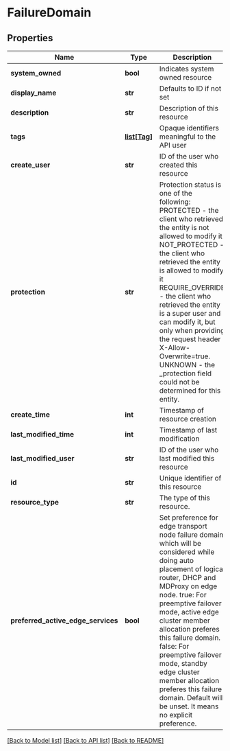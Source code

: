 # FailureDomain

## Properties
Name | Type | Description | Notes
------------ | ------------- | ------------- | -------------
**system_owned** | **bool** | Indicates system owned resource | [optional] 
**display_name** | **str** | Defaults to ID if not set | [optional] 
**description** | **str** | Description of this resource | [optional] 
**tags** | [**list[Tag]**](Tag.md) | Opaque identifiers meaningful to the API user | [optional] 
**create_user** | **str** | ID of the user who created this resource | [optional] 
**protection** | **str** | Protection status is one of the following: PROTECTED - the client who retrieved the entity is not allowed             to modify it. NOT_PROTECTED - the client who retrieved the entity is allowed                 to modify it REQUIRE_OVERRIDE - the client who retrieved the entity is a super                    user and can modify it, but only when providing                    the request header X-Allow-Overwrite&#x3D;true. UNKNOWN - the _protection field could not be determined for this           entity.  | [optional] 
**create_time** | **int** | Timestamp of resource creation | [optional] 
**last_modified_time** | **int** | Timestamp of last modification | [optional] 
**last_modified_user** | **str** | ID of the user who last modified this resource | [optional] 
**id** | **str** | Unique identifier of this resource | [optional] 
**resource_type** | **str** | The type of this resource. | [optional] 
**preferred_active_edge_services** | **bool** | Set preference for edge transport node failure domain which will be considered while doing auto placement of logical router, DHCP and MDProxy on edge node. true: For preemptive failover mode, active edge cluster member       allocation preferes this failure domain. false: For preemptive failover mode, standby edge cluster member       allocation preferes this failure domain. Default will be unset. It means no explicit preference.  | [optional] 

[[Back to Model list]](../README.md#documentation-for-models) [[Back to API list]](../README.md#documentation-for-api-endpoints) [[Back to README]](../README.md)

